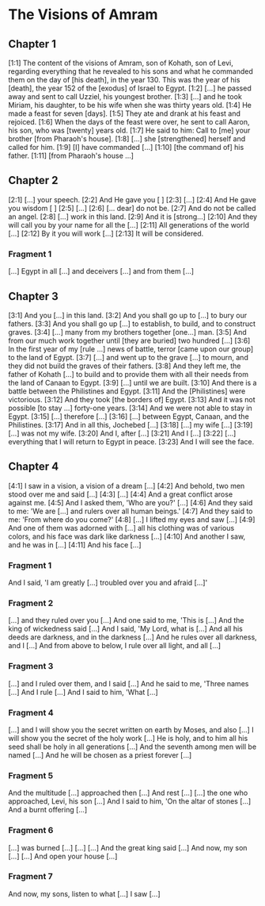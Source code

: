 # **The Visions of Amram**


## Chapter 1

[1:1] The content of the visions of Amram, son of Kohath, son of Levi, regarding everything that he revealed to his sons and what he commanded them on the day of [his death], in the year 130. This was the year of his [death], the year 152 of the [exodus] of Israel to Egypt.
[1:2] […] he passed away and sent to call Uzziel, his youngest brother.
[1:3] […] and he took Miriam, his daughter, to be his wife when she was thirty years old.
[1:4] He made a feast for seven [days].
[1:5] They ate and drank at his feast and rejoiced.
[1:6] When the days of the feast were over, he sent to call Aaron, his son, who was [twenty] years old.
[1:7] He said to him: Call to [me] your brother [from Pharaoh's house].
[1:8] […] she [strengthened] herself and called for him.
[1:9] [I] have commanded […]
[1:10] [the command of] his father.
[1:11] [from Pharaoh's house …]

## Chapter 2

[2:1] […] your speech.
[2:2] And He gave you [ ]
[2:3] […]
[2:4] And He gave you wisdom [ ]
[2:5] […]
[2:6] [… dear] do not be.
[2:7] And do not be called an angel.
[2:8] […] work in this land.
[2:9] And it is [strong...]
[2:10] And they will call you by your name for all the […]
[2:11] All generations of the world […]
[2:12] By it you will work […]
[2:13] It will be considered.

### Fragment 1

[…] Egypt in all […]
and deceivers […]
and from them […]

## Chapter 3

[3:1] And you […] in this land.
[3:2] And you shall go up to […] to bury our fathers.
[3:3] And you shall go up […] to establish, to build, and to construct graves.
[3:4] […] many from my brothers together [one…] man.
[3:5] And from our much work together until [they are buried] two hundred […]
[3:6] In the first year of my [rule …] news of battle, terror [came upon our group] to the land of Egypt.
[3:7] […] and went up to the grave […] to mourn, and they did not build the graves of their fathers.
[3:8] And they left me, the father of Kohath […] to build and to provide them with all their needs from the land of Canaan to Egypt.
[3:9] […] until we are built.
[3:10] And there is a battle between the Philistines and Egypt.
[3:11] And the [Philistines] were victorious.
[3:12] And they took [the borders of] Egypt.
[3:13] And it was not possible [to stay …] forty-one years.
[3:14] And we were not able to stay in Egypt.
[3:15] […] therefore […]
[3:16] […] between Egypt, Canaan, and the Philistines.
[3:17] And in all this, Jochebed […]
[3:18] […] my wife […]
[3:19] […] was not my wife.
[3:20] And I, after […]
[3:21] And I […]
[3:22] […] everything that I will return to Egypt in peace.
[3:23] And I will see the face.

## Chapter 4

[4:1] I saw in a vision, a vision of a dream […]
[4:2] And behold, two men stood over me and said […]
[4:3] […]
[4:4] And a great conflict arose against me.
[4:5] And I asked them, 'Who are you?' […]
[4:6] And they said to me: 'We are […] and rulers over all human beings.'
[4:7] And they said to me: 'From where do you come?'
[4:8] […] I lifted my eyes and saw […]
[4:9] And one of them was adorned with […] all his clothing was of various colors, and his face was dark like darkness […]
[4:10] And another I saw, and he was in […]
[4:11] And his face […]

### Fragment 1

And I said, 'I am greatly […] troubled over you and afraid […]'

### Fragment 2

[…] and they ruled over you […]
And one said to me, 'This is […]
And the king of wickedness said […]
And I said, 'My Lord, what is […]
And all his deeds are darkness, and in the darkness […]
And he rules over all darkness, and I […]
And from above to below, I rule over all light, and all […]

### Fragment 3

[…] and I ruled over them, and I said […]
And he said to me, 'Three names […]
And I rule […]
And I said to him, 'What […]

### Fragment 4

[…] and I will show you the secret written on earth by Moses, and also […]
I will show you the secret of the holy work […]
He is holy, and to him all his seed shall be holy in all generations […]
And the seventh among men will be named […]
And he will be chosen as a priest forever […]

### Fragment 5

And the multitude […] approached then […]
And rest […]
[…] the one who approached, Levi, his son […]
And I said to him, 'On the altar of stones […]
And a burnt offering […]

### Fragment 6

[…] was burned […]
[…]
[…]
And the great king said […]
And now, my son […]
[…]
And open your house […]

### Fragment 7

And now, my sons, listen to what […]
I saw […]
